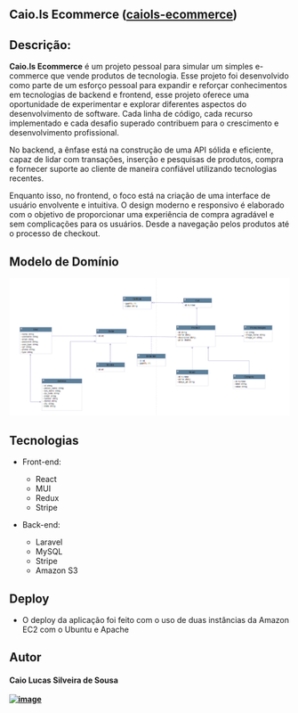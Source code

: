 ## ﻿Caio.ls Ecommerce ([caiols-ecommerce](https://github.com/caiolucasw/caiols-ecommerce/edit/main/README.md))

## Descrição:
**Caio.ls Ecommerce** é um projeto pessoal para simular um simples e-commerce que vende produtos de tecnologia. Esse projeto foi desenvolvido como parte de um esforço pessoal para expandir e reforçar conhecimentos em tecnologias de backend e frontend, esse projeto oferece uma oportunidade de experimentar e explorar diferentes aspectos do desenvolvimento de software. Cada linha de código, cada recurso implementado e cada desafio superado contribuem para o crescimento e desenvolvimento profissional.

No backend, a ênfase está na construção de uma API sólida e eficiente, capaz de lidar com transações, inserção e pesquisas de produtos, compra e fornecer suporte ao cliente de maneira confiável utilizando tecnologias recentes.

Enquanto isso, no frontend, o foco está na criação de uma interface de usuário envolvente e intuitiva. O design moderno e responsivo é elaborado com o objetivo de proporcionar uma experiência de compra agradável e sem complicações para os usuários. Desde a navegação pelos produtos até o processo de checkout.


## Modelo de Domínio 

![Modelo de Domínio](ecommerce-diagram-model.png)

## Tecnologias
  - Front-end:
    - React
    - MUI
    - Redux
    - Stripe

  - Back-end:
    - Laravel
    - MySQL
    - Stripe
    - Amazon S3

## Deploy
- O deploy da aplicação foi feito com o uso de duas instâncias da Amazon EC2 com o Ubuntu e Apache


## Autor

#### Caio Lucas Silveira de Sousa <br><br> [![image](https://img.shields.io/badge/LinkedIn-0077B5?style=for-the-badge&logo=linkedin&logoColor=white)](https://linkedin.com/in/caiolsds)
